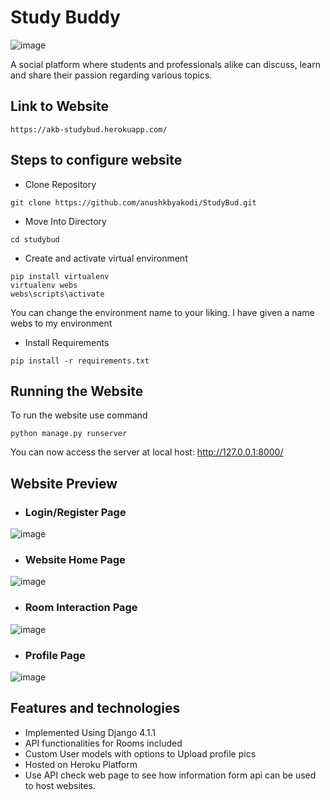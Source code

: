 # Study Buddy
![image](https://user-images.githubusercontent.com/61583207/194852227-89ed7e07-577a-42f3-93d3-584eb6bb5106.png)

A social platform where students and professionals alike can discuss, learn and share their passion regarding various topics.

## Link to Website
<pre><code>https://akb-studybud.herokuapp.com/
</code></pre>

## Steps to configure website

- Clone Repository
<pre><code>git clone https://github.com/anushkbyakodi/StudyBud.git
</code></pre>

- Move Into Directory
<pre><code>cd studybud
</code></pre>

- Create and activate virtual environment
<pre><code>pip install virtualenv
virtualenv webs
webs\scripts\activate
</code></pre>
You can change the environment name to your liking. I have given a name webs to my environment

- Install Requirements
<pre><code>pip install -r requirements.txt
</code></pre>

## Running the Website

To run the website use command
<pre><code>python manage.py runserver
</code></pre>
You can now access the server at local host: http://127.0.0.1:8000/


## Website Preview

- ### Login/Register Page
![image](https://user-images.githubusercontent.com/61583207/194853030-7fca3492-9304-4301-b5d4-31cc08c0eb3e.png)

- ### Website Home Page
![image](https://user-images.githubusercontent.com/61583207/194853417-7661f44c-d55e-43bd-8b69-1a52e6d32846.png)

- ### Room Interaction Page
![image](https://user-images.githubusercontent.com/61583207/194854216-5e1e9ea7-74d5-43f3-a52b-37b7e4f52c91.png)

- ### Profile Page
![image](https://user-images.githubusercontent.com/61583207/194855097-60eacab1-65d9-47eb-a175-6335b45276e8.png)



## Features and technologies
- Implemented Using Django 4.1.1
- API functionalities for Rooms included
- Custom User models with options to Upload profile pics
- Hosted on Heroku Platform
- Use API check web page to see how information form api can be used to host websites.
